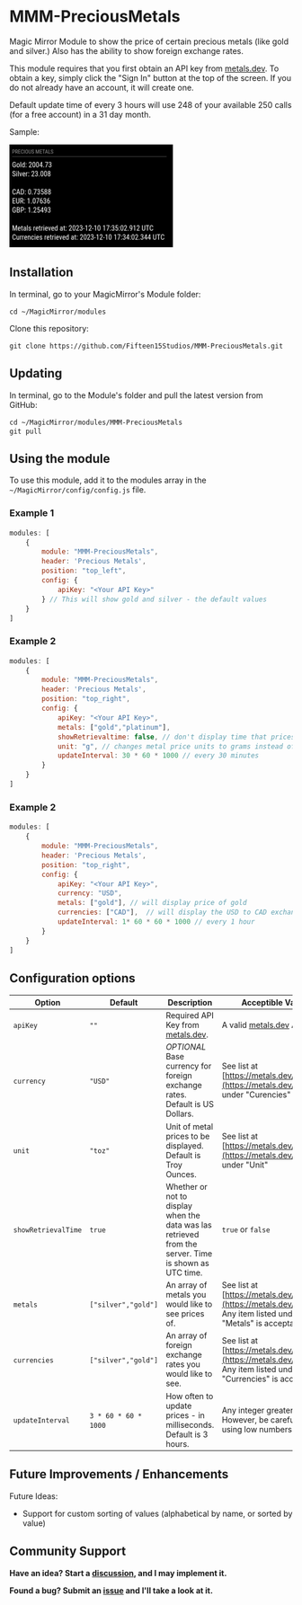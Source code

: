 # MMM-PreciousMetals
Magic Mirror Module to show the price of certain precious metals (like gold and silver.) Also has the ability to show foreign exchange rates.

This module requires that you first obtain an API key from [metals.dev](https://metals.dev). To obtain a key, simply click the "Sign In" button at the top of the screen. If you do not already have an account, it will create one.

Default update time of every 3 hours will use 248 of your available 250 calls (for a free account) in a 31 day month.

Sample:

<img src="https://raw.githubusercontent.com/Fifteen15Studios/MMM-PreciousMetals/main/PreciousMetals-screenshot.png">

## Installation

In terminal, go to your MagicMirror's Module folder:
```
cd ~/MagicMirror/modules
```

Clone this repository:
```
git clone https://github.com/Fifteen15Studios/MMM-PreciousMetals.git
```

## Updating

In terminal, go to the Module's folder and pull the latest version from GitHub:
```
cd ~/MagicMirror/modules/MMM-PreciousMetals
git pull
```

## Using the module

To use this module, add it to the modules array in the `~/MagicMirror/config/config.js` file.

### Example 1
```javascript
modules: [
    {
        module: "MMM-PreciousMetals",
        header: 'Precious Metals',
        position: "top_left",
        config: {
            apiKey: "<Your API Key>"
        } // This will show gold and silver - the default values
    }
]
```

### Example 2
```javascript
modules: [
    {
        module: "MMM-PreciousMetals",
        header: 'Precious Metals',
        position: "top_right",
        config: {
            apiKey: "<Your API Key>",
            metals: ["gold","platinum"],
            showRetrievaltime: false, // don't display time that prices were retrieved.'
            unit: "g", // changes metal price units to grams instead of troy ounce
            updateInterval: 30 * 60 * 1000 // every 30 minutes
        }
    }
]
```

### Example 2
```javascript
modules: [
    {
        module: "MMM-PreciousMetals",
        header: 'Precious Metals',
        position: "top_right",
        config: {
            apiKey: "<Your API Key>",
            currency: "USD",
            metals: ["gold"], // will display price of gold
            currencies: ["CAD"],  // will display the USD to CAD exchange rate
            updateInterval: 1* 60 * 60 * 1000 // every 1 hour
        }
    }
]
```

## Configuration options

|Option|Default|Description|Acceptible Values|
|---|---|---|---|
|`apiKey`|`""`|Required API Key from [metals.dev](https://metals.dev).|A valid [metals.dev](https://metals.dev) API key|
|`currency`|`"USD"`|*OPTIONAL* Base currency for foreign exchange rates. Default is US Dollars.|See list at [https://metals.dev/symbols](https://metals.dev/symbols) under "Curencies"|
|`unit`|`"toz"`|Unit of metal prices to be displayed. Default is Troy Ounces.|See list at [https://metals.dev/symbols](https://metals.dev/symbols) under "Unit"|
|`showRetrievalTime`|`true`|Whether or not to display when the data was las retrieved from the server. Time is shown as UTC time.|`true` or `false`|
|`metals`|`["silver","gold"]`|An array of metals you would like to see prices of.| See list at [https://metals.dev/symbols](https://metals.dev/symbols). Any item listed under "Metals" is acceptable.|
|`currencies`|`["silver","gold"]`|An array of foreign exchange rates you would like to see.| See list at [https://metals.dev/symbols](https://metals.dev/symbols). Any item listed under "Currencies" is acceptable.|
|`updateInterval`| `3 * 60 * 60 * 1000` | How often to update prices - in milliseconds. Default is 3 hours. | Any integer greater than `0`. However, be careful when using low numbers|

## Future Improvements / Enhancements

Future Ideas:

* Support for custom sorting of values (alphabetical by name, or sorted by value)

## Community Support

**Have an idea? Start a [discussion](https://github.com/Fifteen15Studios/MMM-PreciousMetals/discussions), and I may implement it.**

**Found a bug? Submit an [issue](https://github.com/Fifteen15Studios/MMM-PreciousMetals/issues) and I'll take a look at it.**
